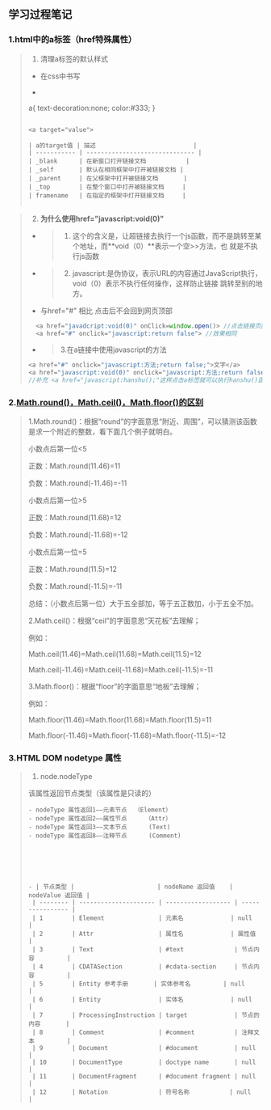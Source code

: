 ## 学习过程笔记

### 1.html中的a标签（href特殊属性）

>1. 清理a标签的默认样式
>
>- 在css中书写
>
>- ```css
>  a{
>  text-decoration:none;
>  color:#333; 
>  }
>  ```
>
>  <a target="value">
>
>| a的target值 | 描述                           |
>| ----------- | ------------------------------ |
>| _blank      | 在新窗口打开链接文档           |
>| _self       | 默认在相同框架中打开被链接文档 |
>| _parent     | 在父框架中打开被链接文档       |
>| _top        | 在整个窗口中打开被链接文档     |
>| framename   | 在指定的框架中打开链接文档     |
>
>

>
>2. **为什么使用href="javascript:void(0)"**
>
>- > 1. 这个的含义是，让超链接去执行一个js函数，而不是跳转至某个地址，而**void（0）**表示一个空>>方法，也 就是不执行js函数 
>
>- >2. javascript:是伪协议，表示URL的内容通过JavaScript执行，void（0）表示不执行任何操作，这样防止链接   跳转至别的地方。
>-  与href="#" 相比  点击后不会回到网页顶部
>
>``` js
>	<a href="javadcript:void(0)" onClick=window.open()> //点击链接页面不动
>	<a href="#" onclick="javascript:return false"> //效果相同
>```
>
>- > 3.在a链接中使用javascript的方法
>
>```js
><a href="#" onclick="javascript:方法;return false;">文字</a>
><a href="javascript:void(0)" onclick="javascript:方法;return false;">文字</a>
>//补充 <a href="javascript:hanshu();"这样点击a标签就可以执行hanshu()函数了。
>```
>

### 2.[Math.round()，Math.ceil()，Math.floor()的区别](https://www.cnblogs.com/johnsonwei/p/6101171.html)

> 1.Math.round()：根据“round”的字面意思“附近、周围”，可以猜测该函数是求一个附近的整数，看下面几个例子就明白。
>
> 小数点后第一位<5
>
> 正数：Math.round(11.46)=11
>
> 负数：Math.round(-11.46)=-11
>
>  
>
> 小数点后第一位>5
>
> 正数：Math.round(11.68)=12
>
> 负数：Math.round(-11.68)=-12
>
>  
>
> 小数点后第一位=5
>
> 正数：Math.round(11.5)=12
>
> 负数：Math.round(-11.5)=-11
>
> 总结：（小数点后第一位）大于五全部加，等于五正数加，小于五全不加。
>
>  
>
> 2.Math.ceil()：根据“ceil”的字面意思“天花板”去理解；
>
> 例如：
>
> Math.ceil(11.46)=Math.ceil(11.68)=Math.ceil(11.5)=12
>
> Math.ceil(-11.46)=Math.ceil(-11.68)=Math.ceil(-11.5)=-11
>
>  
>
> 3.Math.floor()：根据“floor”的字面意思“地板”去理解；
>
> 例如：
>
> Math.floor(11.46)=Math.floor(11.68)=Math.floor(11.5)=11
>
> Math.floor(-11.46)=Math.floor(-11.68)=Math.floor(-11.5)=-12

### 3.HTML DOM nodetype 属性

> 1. node.nodeType   
>
>  该属性返回节点类型（该属性是只读的）
>
>     - nodeType 属性返回1——元素节点  （Element）
>     - nodeType 属性返回2——属性节点     （Attr）
>     - nodeType 属性返回3——文本节点      (Text)
>     - nodeType 属性返回8——注释节点      (Comment)
>
>  
>
> 
>
>
>     - | 节点类型 |                       | nodeName 返回值    | nodeValue 返回值 |
>      | -------- | --------------------- | ------------------ | ---------------- |
>      | 1        | Element               | 元素名             | null             |
>      | 2        | Attr                  | 属性名             | 属性值           |
>      | 3        | Text                  | #text              | 节点内容         |
>      | 4        | CDATASection          | #cdata-section     | 节点内容         |
>      | 5        | Entity 参考手册       | 实体参考名         | null             |
>      | 6        | Entity                | 实体名             | null             |
>      | 7        | ProcessingInstruction | target             | 节点的内容       |
>      | 8        | Comment               | #comment           | 注释文本         |
>      | 9        | Document              | #document          | null             |
>      | 10       | DocumentType          | doctype name       | null             |
>      | 11       | DocumentFragment      | #document fragment | null             |
>      | 12       | Notation              | 符号名称           | null             |

